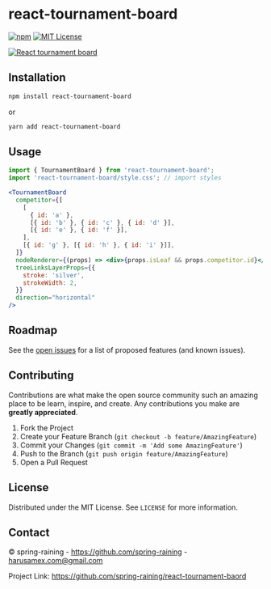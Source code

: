 # react-tournament-board

[![npm][version-shield]][version-url]
[![MIT License][license-shield]][license-url]

[![React tournament board](https://repository-images.githubusercontent.com/378298545/9b654faa-9471-45f5-a5bc-4f4a03eeefc3)](https://spring-raining.github.io/react-tournament-board/)

## Installation

```sh
npm install react-tournament-board
```

or

```sh
yarn add react-tournament-board
```

<!-- USAGE EXAMPLES -->
## Usage

```jsx
import { TournamentBoard } from 'react-tournament-board';
import 'react-tournament-board/style.css'; // import styles

<TournamentBoard
  competitor={[
    [
      { id: 'a' },
      [{ id: 'b' }, { id: 'c' }, { id: 'd' }],
      [{ id: 'e' }, { id: 'f' }],
    ],
    [{ id: 'g' }, [{ id: 'h' }, { id: 'i' }]],
  ]}
  nodeRenderer={(props) => <div>{props.isLeaf && props.competitor.id}</div>}
  treeLinksLayerProps={{
    stroke: 'silver',
    strokeWidth: 2,
  }}
  direction="horizontal"
/>
```

<!-- ROADMAP -->
## Roadmap

See the [open issues](https://github.com/spring-raining/react-tournament-baord/issues) for a list of proposed features (and known issues).

## Contributing

Contributions are what make the open source community such an amazing place to be learn, inspire, and create. Any contributions you make are **greatly appreciated**.

1. Fork the Project
2. Create your Feature Branch (`git checkout -b feature/AmazingFeature`)
3. Commit your Changes (`git commit -m 'Add some AmazingFeature'`)
4. Push to the Branch (`git push origin feature/AmazingFeature`)
5. Open a Pull Request



## License

Distributed under the MIT License. See `LICENSE` for more information.



## Contact

© spring-raining - https://github.com/spring-raining - harusamex.com@gmail.com

Project Link: https://github.com/spring-raining/react-tournament-baord




<!-- MARKDOWN LINKS & IMAGES -->
<!-- https://www.markdownguide.org/basic-syntax/#reference-style-links -->
[version-shield]: https://img.shields.io/npm/v/react-tournament-board.svg?style=flat-square
[version-url]: https://www.npmjs.com/package/react-tournament-board
[license-shield]: https://img.shields.io/github/license/spring-raining/react-tournament-board.svg?style=flat-square
[license-url]: https://github.com/spring-raining/react-tournament-board/blob/main/LICENSE.txt
